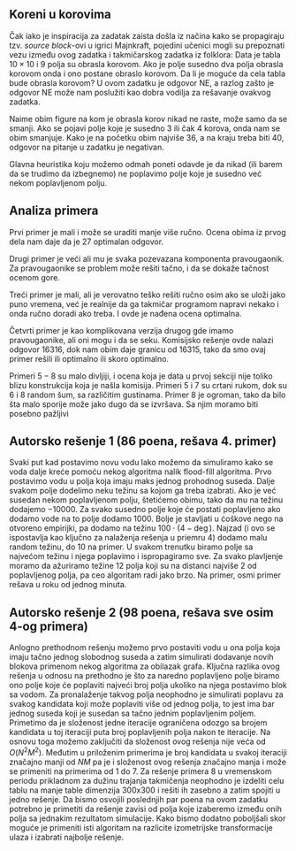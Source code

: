 ﻿## Koreni u korovima
Čak iako je inspiracija za zadatak zaista došla iz načina kako se propagiraju tzv. *source block*-ovi u igrici Majnkraft, pojedini učenici mogli su prepoznati vezu između ovog zadatka i takmičarskog zadatka iz folklora: Data je tabla $10\times10$ i $9$ polja su obrasla korovom. Ako je polje susedno dva polja obrasla korovom onda i ono postane obraslo korovom. Da li je moguće da cela tabla bude obrasla korovom? U ovom zadatku je odgovor NE, a razlog zašto je odgovor NE može nam poslužiti kao dobra vodilja za rešavanje ovakvog zadatka.

Naime obim figure na kom je obrasla korov nikad ne raste, može samo da se smanji. Ako se pojavi polje koje je susedno $3$ ili čak $4$ korova, onda nam se obim smanjuje. Kako je na početku obim najviše $36$, a na kraju treba biti $40$, odgovor na pitanje u zadatku je negativan.

Glavna heuristika koju možemo odmah poneti odavde je da nikad (ili barem da se trudimo da izbegnemo) ne poplavimo polje  koje je susedno već nekom poplavljenom polju.

## Analiza primera
Prvi primer je mali i može se uraditi manje više ručno. Ocena obima iz prvog dela nam daje da je $27$ optimalan odgovor.

Drugi primer je veći ali mu je svaka pozevazana komponenta pravougaonik. Za pravougaonike se problem može rešiti tačno, i da se dokaže tačnost ocenom gore.

Treći primer je mali, ali je verovatno teško rešiti ručno osim ako se uloži jako puno vremena, već je realnije da ga takmičar programom napravi nekako i onda ručno doradi ako treba. I ovde je nađena ocena optimalna.

Četvrti primer je kao komplikovana verzija drugog gde imamo pravougaonike, ali oni mogu i da se seku. Komisijsko rešenje ovde nalazi odgovor $16316$, dok nam obim daje granicu od $16315$, tako da smo ovaj primer rešili ili optimalno ili skoro optimalno.

Primeri $5-8$ su malo divljiji, i ocena koja je data u prvoj sekciji nije toliko blizu konstrukcija koja je našla komisija. Primeri $5$ i $7$ su crtani rukom, dok su $6$ i $8$ random šum, sa različitim gustinama. Primer $8$ je ogroman, tako da bilo šta malo sporije može jako dugo da se izvršava. Sa njim moramo biti posebno pažljivi

## Autorsko rešenje 1 (86 poena, rešava 4. primer)
Svaki put kad postavimo novu vodu lako možemo da simuliramo kako se voda dalje kreće pomoću nekog algoritma nalik flood-fill algoritma. Prvo postavimo vodu u polja koja imaju maks jednog prohodnog suseda. Dalje svakom polje dodelimo neku težinu sa kojom ga treba izabrati. Ako je već susedan nekom poplavljenom polju, štetićemo obimu, tako da mu na težinu dodajemo $-10000$. Za svako susedno polje koje će postati poplavljeno ako dodamo vode na to polje dodamo $1000$. Bolje je stavljati u ćoškove nego na otvoreno empirijki, pa dodamo na težinu $100\cdot(4-\deg)$. Najzad (i ovo se ispostavlja kao ključno za nalaženja rešenja u priemru $4$) dodamo malu random težinu, do $10$ na primer. U svakom trenutku biramo polje sa najvećom težinu i njega poplavimo i ispropagiramo sve. Za svako plavljenje moramo da ažuriramo težine $12$ polja koji su na distanci najviše $2$ od poplavljenog polja, pa ceo algoritam radi jako brzo. Na primer, osmi primer rešava u roku od jednog minuta.

## Autorsko rešenje 2 (98 poena, rešava sve osim 4-og primera)
Anlogno prethodnom rešenju možemo prvo postaviti vodu u ona polja koja imaju tačno jednog slobodnog suseda a zatim simulirati dodavanje novih blokova primenom nekog algoritma za obilazak grafa. Ključna razlika ovog rešenja u odnosu na prethodno je što za naredno poplavljeno polje biramo ono polje koje će poplaviti najveći broj polja ukoliko na njega postavimo blok sa vodom. Za pronalaženje takvog polja neophodno je simulirati poplavu za svakog kandidata koji može poplaviti više od jednog polja, to jest ima bar jednog suseda koji je susedan sa tačno jednim poplavljenim poljem. Primetimo da je složenost jedne iteracije ograničena odozgo sa brojem kandidata u toj iteraciji puta broj poplavljenih polja nakon te iteracije. Na osnovu toga možemo zaključiti da složenost ovog rešenja nije veća od $O(N^2M^2)$. Međutim u priloženim primerima je broj kandidata u svakoj iteraciji značajno manji od $NM$ pa je i složenost ovog rešenja značajno manja i može se primeniti na primerima od 1 do 7. Za rešenje primera 8 u vremenskom periodu prikladnom za dužinu trajanja takmičenja neophodno je izdeliti celu tablu na manje table dimenzija 300x300 i rešiti ih zasebno a zatim spojiti u jedno rešenje. Da bismo osvojili poslednjih par poena na ovom zadatku potrebno je primetiti da rešenje zavisi od polja koje izaberemo između onih polja sa jednakim rezultatom simulacije. Kako bismo dodatno poboljšali skor moguće je primeniti isti algoritam na razlicite izometrijske transformacije ulaza i izabrati najbolje rešenje.